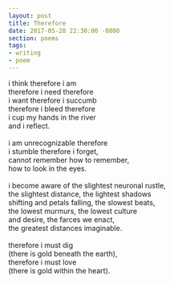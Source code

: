 ```yaml
---
layout: post
title: Therefore
date: 2017-05-28 22:30:00 -0800
section: poems
tags:
- writing
- poem
---
```


i think therefore i am  
therefore i need therefore  
i want therefore i succumb  
therefore i bleed therefore  
i cup my hands in the river  
and i reflect.  
<br>
i am unrecognizable therefore  
i stumble therefore i forget,  
cannot remember how to remember,  
how to look in the eyes.  
<br>
i become aware of the slightest neuronal rustle,  
the slightest distance, the lightest shadows  
shifting and petals falling, the slowest beats,  
the lowest murmurs, the lowest culture  
and desire, the farces we enact,  
the greatest distances imaginable.  
<br>
therefore i must dig  
(there is gold beneath the earth),  
therefore i must love  
(there is gold within the heart).  
